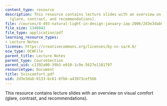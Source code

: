 ```yaml
---
content_type: resource
description: This resource contains lecture slides with an overview on visual comfort
  (glare, contrast, and recommendations).
file: /courses/4-493-natural-light-in-design-january-iap-2006/2d3e3dab0133bc618fbba43973cef566_5viscomfort.pdf
file_size: 1346842
file_type: application/pdf
learning_resource_types:
- Lecture Notes
license: https://creativecommons.org/licenses/by-nc-sa/4.0/
ocw_type: OCWFile
parent_title: Lecture Notes
parent_type: CourseSection
parent_uid: c1392a00-39b3-e910-1c9e-5627e1181797
resourcetype: Document
title: 5viscomfort.pdf
uid: 2d3e3dab-0133-bc61-8fbb-a43973cef566
---
```

This resource contains lecture slides with an overview on visual comfort (glare, contrast, and recommendations).